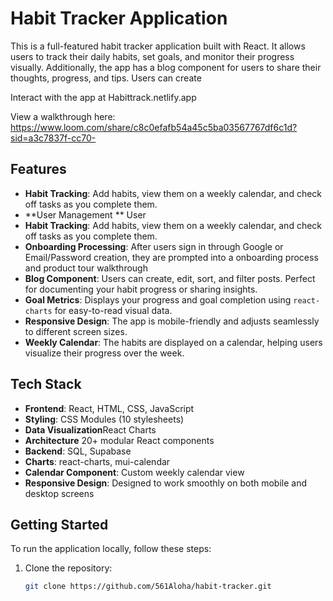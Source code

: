 # Habit Tracker Application

This is a full-featured habit tracker application built with React. It allows users to track their daily habits, set goals, and monitor their progress visually. 
Additionally, the app has a blog component for users to share their thoughts, progress, and tips. 
Users can create 

Interact with the app at Habittrack.netlify.app

View a walkthrough here: https://www.loom.com/share/c8c0efafb54a45c5ba03567767df6c1d?sid=a3c7837f-cc70-


## Features
- **Habit Tracking**: Add habits, view them on a weekly calendar, and check off tasks as you complete them.
- **User Management ** User 
- **Habit Tracking**: Add habits, view them on a weekly calendar, and check off tasks as you complete them.
- **Onboarding Processing**: After users sign in through Google or Email/Password creation, they are prompted into a onboarding process and product tour walkthrough
- **Blog Component**: Users can create, edit, sort, and filter posts. Perfect for documenting your habit progress or sharing insights.
- **Goal Metrics**: Displays your progress and goal completion using `react-charts` for easy-to-read visual data.
- **Responsive Design**: The app is mobile-friendly and adjusts seamlessly to different screen sizes.
- **Weekly Calendar**: The habits are displayed on a calendar, helping users visualize their progress over the week.

## Tech Stack
- **Frontend**: React, HTML, CSS, JavaScript
- **Styling**: CSS Modules (10 stylesheets)
- **Data Visualization**React Charts
- **Architecture** 20+ modular React components
- **Backend**: SQL, Supabase
- **Charts**: react-charts, mui-calendar
- **Calendar Component**: Custom weekly calendar view
- **Responsive Design**: Designed to work smoothly on both mobile and desktop screens

## Getting Started
To run the application locally, follow these steps:

1. Clone the repository:
   ```bash
   git clone https://github.com/561Aloha/habit-tracker.git
